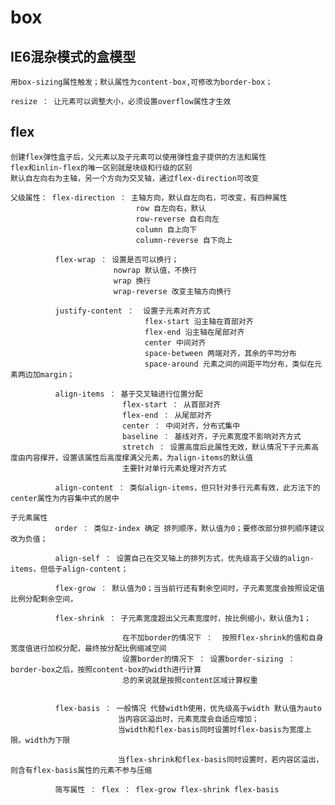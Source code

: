 # box

## IE6混杂模式的盒模型
    用box-sizing属性触发；默认属性为content-box,可修改为border-box；

    resize ： 让元素可以调整大小，必须设置overflow属性才生效

## flex
    创建flex弹性盒子后，父元素以及子元素可以使用弹性盒子提供的方法和属性
    flex和inlin-flex的唯一区别就是块级和行级的区别
    默认自左向右为主轴，另一个方向为交叉轴，通过flex-direction可改变

    父级属性： flex-direction ： 主轴方向，默认自左向右，可改变，有四种属性
                                row 自左向右，默认
                                row-reverse 自右向左
                                column 自上向下
                                column-reverse 自下向上

              flex-wrap ： 设置是否可以换行；
                           nowrap 默认值，不换行
                           wrap 换行
                           wrap-reverse 改变主轴方向换行

              justify-content ：  设置子元素对齐方式
                                  flex-start 沿主轴在首部对齐
                                  flex-end 沿主轴在尾部对齐
                                  center 中间对齐
                                  space-between 两端对齐，其余的平均分布
                                  space-around 元素之间的间距平均分布，类似在元素两边加margin；

              align-items ： 基于交叉轴进行位置分配
                             flex-start ： 从首部对齐
                             flex-end ： 从尾部对齐 
                             center ： 中间对齐，分布式集中
                             baseline ： 基线对齐，子元素宽度不影响对齐方式
                             stretch ： 设置高度后此属性无效，默认情况下子元素高度由内容撑开，设置该属性后高度撑满父元素，为align-items的默认值
                             主要针对单行元素处理对齐方式

              align-content ： 类似align-items，但只针对多行元素有效，此方法下的center属性为内容集中式的居中
              
    子元素属性
              order ： 类似z-index 确定 排列顺序，默认值为0；要修改部分排列顺序建议改为负值；

              align-self ： 设置自己在交叉轴上的排列方式，优先级高于父级的align-items，但低于align-content；

              flex-grow ： 默认值为0；当当前行还有剩余空间时，子元素宽度会按照设定值比例分配剩余空间，

              flex-shrink ： 子元素宽度超出父元素宽度时，按比例缩小，默认值为1；

                             在不加border的情况下 ：  按照flex-shrink的值和自身宽度值进行加权分配，最终按分配比例缩减空间
                             设置border的情况下 ： 设置border-sizing ： border-box之后，按照content-box的width进行计算
                             总的来说就是按照content区域计算权重


              flex-basis ： 一般情况 代替width使用，优先级高于width 默认值为auto 
                            当内容区溢出时，元素宽度会自适应增加；
                            当width和flex-basis同时设置时flex-basis为宽度上限。width为下限

                            当flex-shrink和flex-basis同时设置时，若内容区溢出，则含有flex-basis属性的元素不参与压缩

              简写属性 ： flex ： flex-grow flex-shrink flex-basis
              

